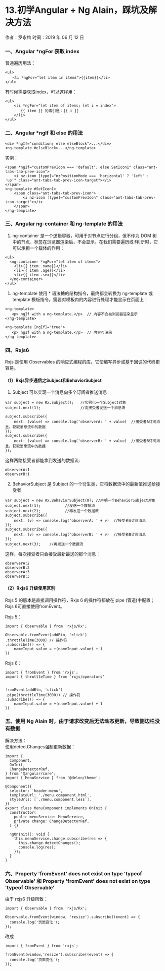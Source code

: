 # 13.初学Angular + Ng Alain，踩坑及解决方法

作者：罗永梅
时间：2019 年 06 月 12 日

### 一、Angular *ngFor 获取 index

普通遍历用法：
```
<ul>
　　<li *ngFor="let item in items">{{item}}</li>
</ul>
```
有时候需要获取index，可以这样用：
```
<ul>
    <li *ngFor="let item of items; let i = index">     
       {{ item }} 的索引是：{{ i }}
    </li>
</ul>
```

### 二、Angular *ngIf 和 else 的用法

```
<div *ngIf="condition; else elseBlock">...</div>
<ng-template #elseBlock>...</ng-template>
```

实例：
```
<span *ngIf="customPrevIcon === 'default'; else SetIcon1" class="ant-tabs-tab-prev-icon">
    <i nz-icon [type]="nzPositionMode === 'horizontal' ? 'left' : 'up'" class="ant-tabs-tab-prev-icon-target"></i>
</span>
<ng-template #SetIcon1>
    <span class="ant-tabs-tab-prev-icon">
        <i nz-icon [type]="customPrevIcon" class="ant-tabs-tab-prev-icon-target"></i>
    </span>
</ng-template>
```

### 三、Angular ng-container 和 ng-template 的用法

1. ng-container 是一个逻辑容器，可用于对节点进行分组，但不作为 DOM 树中的节点，标签在浏览器渲染后，不会显示。在我们需要遍历或if判断时，它可以承担一个载体的作用： 
```
<ul>
  <ng-container *ngFor="let item of items">
    <li>{{ item .name}}</li>
    <li>{{ item .age}}</li>
    <li>{{ item .sex}}</li>
  </ng-container>
</ul>
```

1. ng-template 使用 * 语法糖的结构指令，最终都会转换为 ng-template 或 template 模板指令，需要对模板内的内容进行处理才能显示在页面上： 

```
<ng-template>
   <p> ngIf with a ng-template.</p>  // 内容不会被浏览器渲染显示
</ng-template>
```

```
<ng-template [ngIf]="true">
   <p> ngIf with a ng-template.</p>  // 内容可渲染
</ng-template>
```

### 四、Rxjs6

Rxjs 是使用 Observables 的响应式编程的库，它使编写异步或基于回调的代码更容易。

#### （1）Rxjs异步通信之Subject和BehaviorSubject

1. Subject 可以实现一个消息向多个订阅者推送消息
```
var subject = new Rx.Subject();   //实例化一个Subject对象
subject.next(1);                  //向接受者发送一个消息流

subject.subscribe({
    next: (value) => console.log('observerA: ' + value)  //接受者A订阅消息，获取消息流中的数据
});
subject.subscribe({
    next: (value) => console.log('observerB: ' + value)  //接受者B订阅消息，获取消息流中的数据
});
```

这样两路接受者都能拿到发送的数据流:
```
observerA:1
observerB:1
```

2. BehaviorSubject 是 Subject 的一个衍生类，它将数据流中的最新值推送给接受者
```
var subject = new Rx.BehaviorSubject(0); //声明一个BehaviorSubject对象
subject.next(1);           //发送一个数据流
subject.next(2);           //再发送一个数据流
subject.subscribe({
    next: (v) => console.log('observerA: ' + v)  //接受者A订阅消息
});
subject.subscribe({
    next: (v) => console.log('observerB: ' + v)  //接受者B订阅消息
});
subject.next(3);    //再发送一个数据流

```

这样，每次接受者只会接受最新最送的那个消息：
```
observerA:2
observerB:2
observerA:3
observerB:3
```

#### （2）Rxjs6 升级使用区别

Rxjs 5 的版本是直接调用操作符，Rxjs 6 的操作符都放在 pipe (管道)中配置；Rxjs 6可直接使用fromEvent。

Rxjs 5：
```
import { Observable } from 'rxjs/Rx';

Observable.fromEvent(addBtn, 'click')
.throttleTime(3000) // 操作符
.subscribe(() => {
    nameInput.value = +(nameInput.value) + 1
})
```

Rxjs 6：
```
import { fromEvent } from 'rxjs';
import { throttleTime } from 'rxjs/operators'


fromEvent(addBtn, 'click')
.pipe(throttleTime(3000)) // 操作符
.subscribe(() => {
    nameInput.value = +(nameInput.value) + 1
})
```

### 五、使用 Ng Alain 时，由于请求改变后无法动态更新，导致侧边栏没有数据

解决方法：  
使用detectChanges强制更新数据：
```
import {
  Component,
  OnInit,
  ChangeDetectorRef,
} from '@angular/core';
import { MenuService } from '@delon/theme';

@Component({
  selector: 'header-menu',
  templateUrl: './menu.component.html',
  styleUrls: [`./menu.component.less`],
})
export class MenuComponent implements OnInit {
  constructor(
    public menuService: MenuService,
    private change: ChangeDetectorRef,
  ) {}

  ngOnInit(): void {
    this.menuService.change.subscribe(res => {
      this.change.detectChanges();
      console.log(res);
    });
  }
}
```

### 六、Property 'fromEvent' does not exist on type 'typeof Observable' 和 Property 'fromEvent' does not exist on type 'typeof Observable'
由于 rxjs6 升级所致：
```
import { Observable } from 'rxjs/Rx';

Observable.fromEvent(window, 'resize').subscribe((event) => {
  console.log('页面变化');
});
```
改成
```
import { fromEvent } from 'rxjs';

fromEvent(window,'resize').subscribe((event) => {
  console.log('页面变化');
});
```